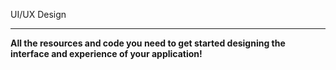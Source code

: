 ﻿UI/UX Design---**All the resources and code you need to get started designing the interface and experience of your application!**